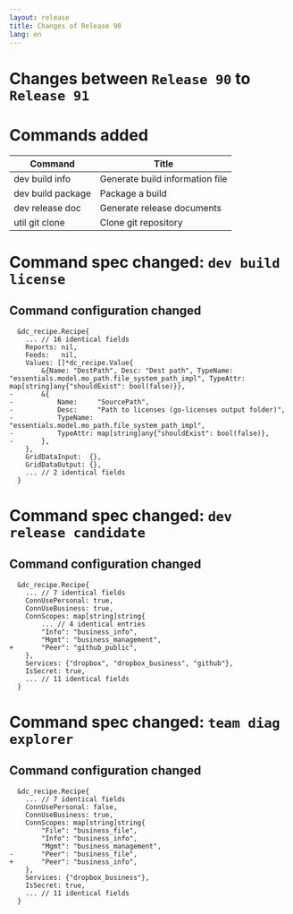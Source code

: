 ```yaml
---
layout: release
title: Changes of Release 90
lang: en
---
```


# Changes between `Release 90` to `Release 91`

# Commands added


| Command           | Title                           |
|-------------------|---------------------------------|
| dev build info    | Generate build information file |
| dev build package | Package a build                 |
| dev release doc   | Generate release documents      |
| util git clone    | Clone git repository            |



# Command spec changed: `dev build license`



## Command configuration changed


```
  &dc_recipe.Recipe{
  	... // 16 identical fields
  	Reports: nil,
  	Feeds:   nil,
  	Values: []*dc_recipe.Value{
  		&{Name: "DestPath", Desc: "Dest path", TypeName: "essentials.model.mo_path.file_system_path_impl", TypeAttr: map[string]any{"shouldExist": bool(false)}},
- 		&{
- 			Name:     "SourcePath",
- 			Desc:     "Path to licenses (go-licenses output folder)",
- 			TypeName: "essentials.model.mo_path.file_system_path_impl",
- 			TypeAttr: map[string]any{"shouldExist": bool(false)},
- 		},
  	},
  	GridDataInput:  {},
  	GridDataOutput: {},
  	... // 2 identical fields
  }
```
# Command spec changed: `dev release candidate`



## Command configuration changed

```
  &dc_recipe.Recipe{
  	... // 7 identical fields
  	ConnUsePersonal: true,
  	ConnUseBusiness: true,
  	ConnScopes: map[string]string{
  		... // 4 identical entries
  		"Info": "business_info",
  		"Mgmt": "business_management",
+ 		"Peer": "github_public",
  	},
  	Services: {"dropbox", "dropbox_business", "github"},
  	IsSecret: true,
  	... // 11 identical fields
  }
```
# Command spec changed: `team diag explorer`



## Command configuration changed

```
  &dc_recipe.Recipe{
  	... // 7 identical fields
  	ConnUsePersonal: false,
  	ConnUseBusiness: true,
  	ConnScopes: map[string]string{
  		"File": "business_file",
  		"Info": "business_info",
  		"Mgmt": "business_management",
- 		"Peer": "business_file",
+ 		"Peer": "business_info",
  	},
  	Services: {"dropbox_business"},
  	IsSecret: true,
  	... // 11 identical fields
  }
```
